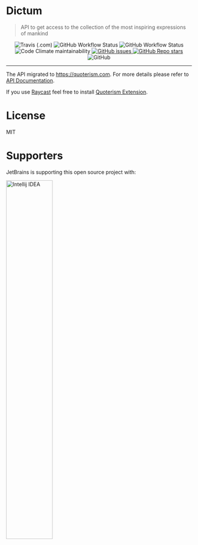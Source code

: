# Dictum

> API to get access to the collection of the most inspiring expressions of mankind

<div align="center">
  <img alt="Travis (.com)" src="https://img.shields.io/travis/com/fisenkodv/dictum?style=for-the-badge" />

  <img alt="GitHub Workflow Status" src="https://img.shields.io/github/actions/workflow/status/fisenkodv/dictum/api_publish_docker_image.yml?branch=master&style=for-the-badge" />

  <img alt="GitHub Workflow Status" src="https://img.shields.io/github/actions/workflow/status/fisenkodv/dictum/codeql-analysis.yml?branch=master&style=for-the-badge" />

  <img alt="Code Climate maintainability" src="https://img.shields.io/codeclimate/maintainability/fisenkodv/dictum?style=for-the-badge" />

  <a href="https://github.com/fisenkodv/dictum/issues">
    <img alt="GitHub issues" src="https://img.shields.io/github/issues-raw/fisenkodv/dictum?style=for-the-badge" />
  </a>

  <a href="https://github.com/fisenkodv/dictum/stargazers">
    <img alt="GitHub Repo stars" src="https://img.shields.io/github/stars/fisenkodv/dictum?style=for-the-badge" />
  </a>

  <img alt="GitHub" src="https://img.shields.io/github/license/fisenkodv/dictum?style=for-the-badge" />
</div>

---

The API migrated to https://quoterism.com. For more details please refer to [API Documentation](https://www.quoterism.com/developer).

If you use [Raycast](https://www.raycast.com) feel free to install [Quoterism Extension](https://www.raycast.com/dmitry_fisenko/quoterism-raycast).

# License

MIT

# Supporters

JetBrains is supporting this open source project with:

<p>
    <a href="https://www.jetbrains.com/idea/">
        <img alt="Intellij IDEA" width="50%" src="https://resources.jetbrains.com/storage/products/company/brand/logos/IntelliJ_IDEA.png">
    </a>
</p>
